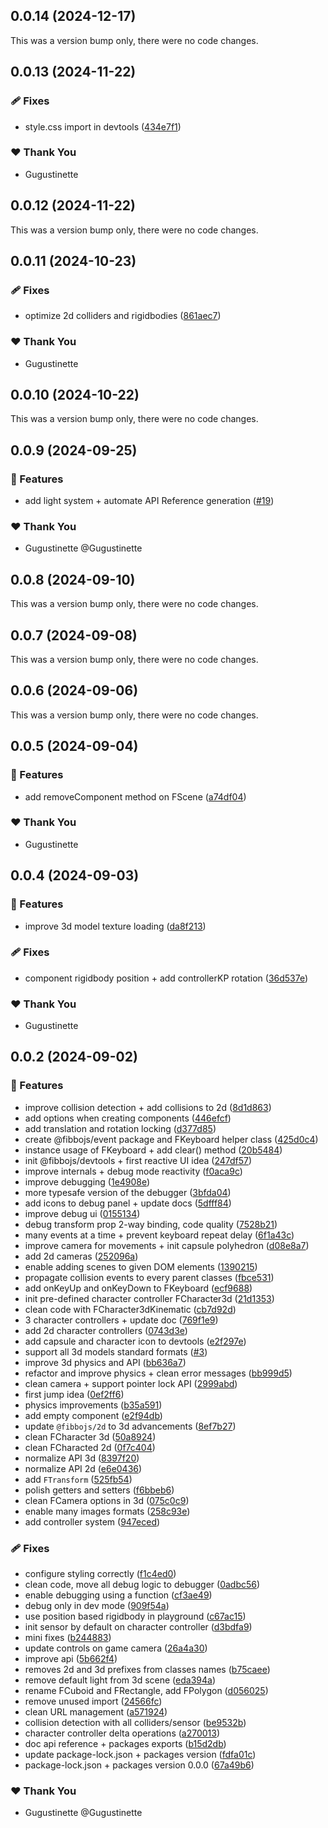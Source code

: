 ## 0.0.14 (2024-12-17)

This was a version bump only, there were no code changes.

## 0.0.13 (2024-11-22)


### 🩹 Fixes

- style.css import in devtools ([434e7f1](https://github.com/fibbojs/fibbo/commit/434e7f1))

### ❤️  Thank You

- Gugustinette

## 0.0.12 (2024-11-22)

This was a version bump only, there were no code changes.

## 0.0.11 (2024-10-23)


### 🩹 Fixes

- optimize 2d colliders and rigidbodies ([861aec7](https://github.com/fibbojs/fibbo/commit/861aec7))

### ❤️  Thank You

- Gugustinette

## 0.0.10 (2024-10-22)

This was a version bump only, there were no code changes.

## 0.0.9 (2024-09-25)


### 🚀 Features

- add light system + automate API Reference generation ([#19](https://github.com/fibbojs/fibbo/pull/19))

### ❤️  Thank You

- Gugustinette @Gugustinette

## 0.0.8 (2024-09-10)

This was a version bump only, there were no code changes.

## 0.0.7 (2024-09-08)

This was a version bump only, there were no code changes.

## 0.0.6 (2024-09-06)

This was a version bump only, there were no code changes.

## 0.0.5 (2024-09-04)


### 🚀 Features

- add removeComponent method on FScene ([a74df04](https://github.com/fibbojs/fibbo/commit/a74df04))

### ❤️  Thank You

- Gugustinette

## 0.0.4 (2024-09-03)


### 🚀 Features

- improve 3d model texture loading ([da8f213](https://github.com/fibbojs/fibbo/commit/da8f213))

### 🩹 Fixes

- component rigidbody position + add controllerKP rotation ([36d537e](https://github.com/fibbojs/fibbo/commit/36d537e))

### ❤️  Thank You

- Gugustinette

## 0.0.2 (2024-09-02)


### 🚀 Features

- improve collision detection + add collisions to 2d ([8d1d863](https://github.com/fibbojs/fibbo/commit/8d1d863))
- add options when creating components ([446efcf](https://github.com/fibbojs/fibbo/commit/446efcf))
- add translation and rotation locking ([d377d85](https://github.com/fibbojs/fibbo/commit/d377d85))
- create @fibbojs/event package and FKeyboard helper class ([425d0c4](https://github.com/fibbojs/fibbo/commit/425d0c4))
- instance usage of FKeyboard + add clear() method ([20b5484](https://github.com/fibbojs/fibbo/commit/20b5484))
- init @fibbojs/devtools + first reactive UI idea ([247df57](https://github.com/fibbojs/fibbo/commit/247df57))
- improve internals + debug mode reactivity ([f0aca9c](https://github.com/fibbojs/fibbo/commit/f0aca9c))
- improve debugging ([1e4908e](https://github.com/fibbojs/fibbo/commit/1e4908e))
- more typesafe version of the debugger ([3bfda04](https://github.com/fibbojs/fibbo/commit/3bfda04))
- add icons to debug panel + update docs ([5dfff84](https://github.com/fibbojs/fibbo/commit/5dfff84))
- improve debug ui ([0155134](https://github.com/fibbojs/fibbo/commit/0155134))
- debug transform prop 2-way binding, code quality ([7528b21](https://github.com/fibbojs/fibbo/commit/7528b21))
- many events at a time + prevent keyboard repeat delay ([6f1a43c](https://github.com/fibbojs/fibbo/commit/6f1a43c))
- improve camera for movements + init capsule polyhedron ([d08e8a7](https://github.com/fibbojs/fibbo/commit/d08e8a7))
- add 2d cameras ([252096a](https://github.com/fibbojs/fibbo/commit/252096a))
- enable adding scenes to given DOM elements ([1390215](https://github.com/fibbojs/fibbo/commit/1390215))
- propagate collision events to every parent classes ([fbce531](https://github.com/fibbojs/fibbo/commit/fbce531))
- add onKeyUp and onKeyDown to FKeyboard ([ecf9688](https://github.com/fibbojs/fibbo/commit/ecf9688))
- init pre-defined character controller FCharacter3d ([21d1353](https://github.com/fibbojs/fibbo/commit/21d1353))
- clean code with FCharacter3dKinematic ([cb7d92d](https://github.com/fibbojs/fibbo/commit/cb7d92d))
- 3 character controllers + update doc ([769f1e9](https://github.com/fibbojs/fibbo/commit/769f1e9))
- add 2d character controllers ([0743d3e](https://github.com/fibbojs/fibbo/commit/0743d3e))
- add capsule and character icon to devtools ([e2f297e](https://github.com/fibbojs/fibbo/commit/e2f297e))
- support all 3d models standard formats ([#3](https://github.com/fibbojs/fibbo/pull/3))
- improve 3d physics and API ([bb636a7](https://github.com/fibbojs/fibbo/commit/bb636a7))
- refactor and improve physics + clean error messages ([bb999d5](https://github.com/fibbojs/fibbo/commit/bb999d5))
- clean camera + support pointer lock API ([2999abd](https://github.com/fibbojs/fibbo/commit/2999abd))
- first jump idea ([0ef2ff6](https://github.com/fibbojs/fibbo/commit/0ef2ff6))
- physics improvements ([b35a591](https://github.com/fibbojs/fibbo/commit/b35a591))
- add empty component ([e2f94db](https://github.com/fibbojs/fibbo/commit/e2f94db))
- update `@fibbojs/2d` to 3d advancements ([8ef7b27](https://github.com/fibbojs/fibbo/commit/8ef7b27))
- clean FCharacter 3d ([50a8924](https://github.com/fibbojs/fibbo/commit/50a8924))
- clean FCharacted 2d ([0f7c404](https://github.com/fibbojs/fibbo/commit/0f7c404))
- normalize API 3d ([8397f20](https://github.com/fibbojs/fibbo/commit/8397f20))
- normalize API 2d ([e6e0436](https://github.com/fibbojs/fibbo/commit/e6e0436))
- add `FTransform` ([525fb54](https://github.com/fibbojs/fibbo/commit/525fb54))
- polish getters and setters ([f6bbeb6](https://github.com/fibbojs/fibbo/commit/f6bbeb6))
- clean FCamera options in 3d ([075c0c9](https://github.com/fibbojs/fibbo/commit/075c0c9))
- enable many images formats ([258c93e](https://github.com/fibbojs/fibbo/commit/258c93e))
- add controller system ([947eced](https://github.com/fibbojs/fibbo/commit/947eced))

### 🩹 Fixes

- configure styling correctly ([f1c4ed0](https://github.com/fibbojs/fibbo/commit/f1c4ed0))
- clean code, move all debug logic to debugger ([0adbc56](https://github.com/fibbojs/fibbo/commit/0adbc56))
- enable debugging using a function ([cf3ae49](https://github.com/fibbojs/fibbo/commit/cf3ae49))
- debug only in dev mode ([909f54a](https://github.com/fibbojs/fibbo/commit/909f54a))
- use position based rigidbody in playground ([c67ac15](https://github.com/fibbojs/fibbo/commit/c67ac15))
- init sensor by default on character controller ([d3bdfa9](https://github.com/fibbojs/fibbo/commit/d3bdfa9))
- mini fixes ([b244883](https://github.com/fibbojs/fibbo/commit/b244883))
- update controls on game camera ([26a4a30](https://github.com/fibbojs/fibbo/commit/26a4a30))
- improve api ([5b662f4](https://github.com/fibbojs/fibbo/commit/5b662f4))
- removes 2d and 3d prefixes from classes names ([b75caee](https://github.com/fibbojs/fibbo/commit/b75caee))
- remove default light from 3d scene ([eda394a](https://github.com/fibbojs/fibbo/commit/eda394a))
- rename FCuboid and FRectangle, add FPolygon ([d056025](https://github.com/fibbojs/fibbo/commit/d056025))
- remove unused import ([24566fc](https://github.com/fibbojs/fibbo/commit/24566fc))
- clean URL management ([a571924](https://github.com/fibbojs/fibbo/commit/a571924))
- collision detection with all colliders/sensor ([be9532b](https://github.com/fibbojs/fibbo/commit/be9532b))
- character controller delta operations ([a270013](https://github.com/fibbojs/fibbo/commit/a270013))
- doc api reference + packages exports ([b15d2db](https://github.com/fibbojs/fibbo/commit/b15d2db))
- update package-lock.json + packages version ([fdfa01c](https://github.com/fibbojs/fibbo/commit/fdfa01c))
- package-lock.json + packages version 0.0.0 ([67a49b6](https://github.com/fibbojs/fibbo/commit/67a49b6))

### ❤️  Thank You

- Gugustinette @Gugustinette
